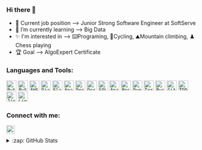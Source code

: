 ### Hi there 👋
- 💼 Current job position --> Junior Strong Software Engineer at SoftServe
- 📖 I’m currently learning --> Big Data
- ✨ I'm interested in --> ⌨️Programing, 🚴Cycling, ⛰️Mountain climbing, ♟️ Chess playing
- 🏆 Goal --> AlgoExpert Certificate 

### Languages and Tools:

[<code><img alt="Python" width="26px" src="https://img.icons8.com/color/240/000000/python.png"></code>](https://www.python.org/)
[<code><img alt="PySpark" width="26px" src="https://user-images.githubusercontent.com/57534862/138118255-912b8ec2-ba42-413b-8823-53e380ba73ea.png"></code>](http://spark.apache.org/docs/latest/api/python/)
[<code><img alt="AWS" width="26px" src="https://user-images.githubusercontent.com/57534862/138117652-87f5c69c-7ff4-41c8-827f-ca2d1959689c.png"></code>](https://aws.amazon.com/console/)
[<code><img alt="Django" width="26px" src="https://img.icons8.com/color/django"></code>](https://www.djangoproject.com/)
[<code><img alt="Flask" width="26px" src="https://img.icons8.com/color/flask"></code>](https://flask.palletsprojects.com/en/2.0.x/)
[<code><img alt="Apache Airflow" width="26px" src="https://user-images.githubusercontent.com/57534862/138119817-c59238fe-d44f-4c23-9579-8291009c8251.png"></code>](https://airflow.apache.org/)
[<code><img alt="Docker" width="26px" src="https://img.icons8.com/color/docker.png"></code>](https://www.docker.com/)
[<code><img alt="Docker Compose" width="26px" src="https://user-images.githubusercontent.com/57534862/138119620-d7d1dedc-8f14-47a3-b57e-1ac4df652ee9.png"></code>](https://docs.docker.com/compose/)
[<code><img alt="SQL" width="26px" src="https://img.icons8.com/sql.png"></code>](https://pl.wikipedia.org/wiki/SQL)
[<code><img alt="Apache Cassandra" width="26px" src="https://user-images.githubusercontent.com/57534862/138118519-7270694f-b896-45d0-b9db-47a68fa045f3.png"></code>](https://cassandra.apache.org/_/index.html)
[<code><img alt="PostgreSQL" width="26px" src="https://user-images.githubusercontent.com/57534862/138118722-b45b11e0-4b14-4408-bb8f-558c52d472b7.png"></code>](https://www.postgresql.org/)
[<code><img alt="DynamoDb" width="26px" src="https://user-images.githubusercontent.com/57534862/138130530-86014e4d-c5e6-47fa-bd64-fbc254bc05f1.png"></code>](https://aws.amazon.com/dynamodb/)
[<code><img alt="Terraform" width="26px" src="https://img.icons8.com/color/terraform.png"></code>](https://www.terraform.io/)
[<code><img alt="Pycharm" width="26px" src="https://img.icons8.com/color/240/000000/pycharm.png"></code>](https://www.jetbrains.com/pycharm/)
[<code><img alt="Git" width="26px" src="https://img.icons8.com/color/240/000000/git.png"></code>](https://git-scm.com/)
[<code><img alt="TDD" width="26px" src="https://github.githubassets.com/images/icons/emoji/unicode/1f410.png"></code>](https://en.wikipedia.org/wiki/Test-driven_development)
[<code><img alt="Jira" width="26px" src="https://img.icons8.com/color/240/jira.png"></code>](https://www.atlassian.com/pl/software/jira)
[<code><img alt="Linux" width="26px" src="https://img.icons8.com/color/96/000000/linux.png"></code>](https://www.kernel.org/)

### Connect with me:
[<img align="left" alt="Kacper Stysło | LinkedIn" width="22px" src="https://img.icons8.com/color/linkedin.png" />][linkedin]
<br />

<details>
  <summary>:zap: GitHub Stats</summary>
  <img align="left" alt="kacperstyslo GitHub Stats" src="https://github-readme-stats.vercel.app/api?username=kacperstyslo&theme=default&show_icons=true" />
</details>

[linkedin]: https://www.linkedin.com/in/kacper-stys%C5%82o/
